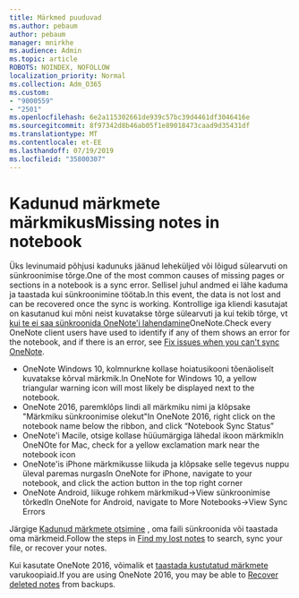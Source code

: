 ```yaml
---
title: Märkmed puuduvad
ms.author: pebaum
author: pebaum
manager: mnirkhe
ms.audience: Admin
ms.topic: article
ROBOTS: NOINDEX, NOFOLLOW
localization_priority: Normal
ms.collection: Adm_O365
ms.custom:
- "9000559"
- "2501"
ms.openlocfilehash: 6e2a115302661de939c57bc39d4461df3046416e
ms.sourcegitcommit: 8f97342d8b46ab05f1e89018473caad9d35431df
ms.translationtype: MT
ms.contentlocale: et-EE
ms.lasthandoff: 07/19/2019
ms.locfileid: "35800307"
---
```

# <a name="missing-notes-in-notebook"></a><span data-ttu-id="438f7-102">Kadunud märkmete märkmikus</span><span class="sxs-lookup"><span data-stu-id="438f7-102">Missing notes in notebook</span></span>

<span data-ttu-id="438f7-103">Üks levinumaid põhjusi kadunuks jäänud leheküljed või lõigud sülearvuti on sünkroonimise tõrge.</span><span class="sxs-lookup"><span data-stu-id="438f7-103">One of the most common causes of missing pages or sections in a notebook is a sync error.</span></span> <span data-ttu-id="438f7-104">Sellisel juhul andmed ei lähe kaduma ja taastada kui sünkroonimine töötab.</span><span class="sxs-lookup"><span data-stu-id="438f7-104">In this event, the data is not lost and can be recovered once the sync is working.</span></span> <span data-ttu-id="438f7-105">Kontrollige iga kliendi kasutajat on kasutanud kui mõni neist kuvatakse tõrge sülearvuti ja kui tekib tõrge, vt [kui te ei saa sünkroonida OneNote'i lahendamine](https://support.office.com/article/299495ef-66d1-448f-90c1-b785a6968d45)OneNote.</span><span class="sxs-lookup"><span data-stu-id="438f7-105">Check every OneNote client users have used to identify if any of them shows an error for the notebook, and if there is an error, see [Fix issues when you can't sync OneNote](https://support.office.com/article/299495ef-66d1-448f-90c1-b785a6968d45).</span></span>

- <span data-ttu-id="438f7-106">OneNote Windows 10, kolmnurkne kollase hoiatusikooni tõenäoliselt kuvatakse kõrval märkmik.</span><span class="sxs-lookup"><span data-stu-id="438f7-106">In OneNote for Windows 10, a yellow triangular warning icon will most likely be displayed next to the notebook.</span></span>
- <span data-ttu-id="438f7-107">OneNote 2016, paremklõps lindi all märkmiku nimi ja klõpsake "Märkmiku sünkroonimise olekut"</span><span class="sxs-lookup"><span data-stu-id="438f7-107">In OneNote 2016, right click on the notebook name below the ribbon, and click “Notebook Sync Status”</span></span>
- <span data-ttu-id="438f7-108">OneNote'i Macile, otsige kollase hüüumärgiga lähedal ikoon märkmik</span><span class="sxs-lookup"><span data-stu-id="438f7-108">In OneNOte for Mac, check for a yellow exclamation mark near the notebook icon</span></span>
- <span data-ttu-id="438f7-109">OneNote'is iPhone märkmikusse liikuda ja klõpsake selle tegevus nuppu üleval paremas nurgas</span><span class="sxs-lookup"><span data-stu-id="438f7-109">In OneNote for iPhone, navigate to your notebook, and click the action button in the top right corner</span></span>
- <span data-ttu-id="438f7-110">OneNote Android, liikuge rohkem märkmikud->View sünkroonimise tõrked</span><span class="sxs-lookup"><span data-stu-id="438f7-110">In OneNote for Android, navigate to More Notebooks->View Sync Errors</span></span>

<span data-ttu-id="438f7-111">Järgige [Kadunud märkmete otsimine](https://support.office.com/article/32cb2bd7-afe7-44d2-a711-398a88421287) , oma faili sünkroonida või taastada oma märkmeid.</span><span class="sxs-lookup"><span data-stu-id="438f7-111">Follow the steps in [Find my lost notes](https://support.office.com/article/32cb2bd7-afe7-44d2-a711-398a88421287) to search, sync your file, or recover your notes.</span></span>

<span data-ttu-id="438f7-112">Kui kasutate OneNote 2016, võimalik et [taastada kustutatud märkmete](https://support.office.com/article/32ed1036-74fd-4c21-bc28-033a486e6b14) varukoopiaid.</span><span class="sxs-lookup"><span data-stu-id="438f7-112">If you are using OneNote 2016, you may be able to [Recover deleted notes](https://support.office.com/article/32ed1036-74fd-4c21-bc28-033a486e6b14) from backups.</span></span>